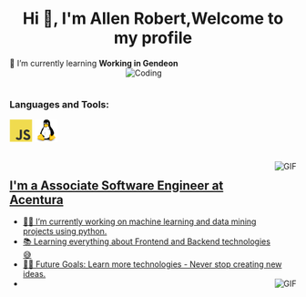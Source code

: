<h1 align="center">Hi 👋, I'm Allen Robert,Welcome to my profile</h1>



 </p>

🌱 I’m currently learning **Working in Gendeon**
<img align="right" alt="Coding" width="300" src="https://i.pinimg.com/originals/81/17/8b/81178b47a8598f0c81c4799f2cdd4057.gif">


<br>
<h3 align="left">Languages and Tools:</h3>
<p align="left">   <img src="https://raw.githubusercontent.com/devicons/devicon/master/icons/javascript/javascript-original.svg" alt="javascript" width="40" height="40"/> </a> <a href="https://www.linux.org/" target="_blank" rel="noreferrer"> <img src="https://raw.githubusercontent.com/devicons/devicon/master/icons/linux/linux-original.svg" alt="linux" width="40" height="40"/>  </p><br>

<img align="right" alt="GIF" height="160px" src="https://media.giphy.com/media/Ah3zHH7hvsSB2/giphy.gif"/>

## I'm a Associate Software Engineer at Acentura

- 👨‍💻 I’m currently working on machine learning and data mining projects using python.
- 📚 Learning everything about Frontend and Backend technologies 😅
- 💪🏼 Future Goals: Learn more technologies - Never stop creating new ideas.
- <img align="right" alt="GIF" height="160px" src="https://media.giphy.com/media/Ah3zHH7hvsSB2/giphy.gif"/>


